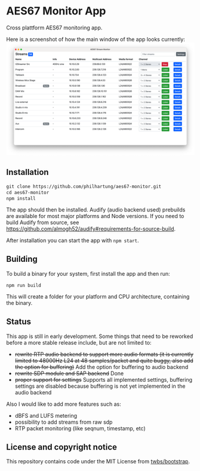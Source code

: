 # AES67 Monitor App
Cross plattform AES67 monitoring app.

Here is a screenshot of how the main window of the app looks currently:
![Screenshot](doc/screenshot.png "Screenshot")


## Installation
```
git clone https://github.com/philhartung/aes67-monitor.git
cd aes67-monitor
npm install
```
The app should then be installed.  Audify (audio backend used) prebuilds are available for most major platforms and Node versions. If you need to build Audify from source, see https://github.com/almogh52/audify#requirements-for-source-build.

After installation you can start the app with `npm start`.

## Building
To build a binary for your system, first install the app and then run:
```
npm run build
```
This will create a folder for your platform and CPU architecture, containing the binary.

## Status
This app is still in early development. Some things that need to be reworked before a more stable release include, but are not limited to:
 * ~~rewrite RTP audio backend to support more audio formats (it is currently limited to 48000Hz L24 at 48 samples/packet and quite buggy, also add the option for buffering)~~ Add the option for buffering to audio backend
 * ~~rewrite SDP module and SAP backend~~ Done
 * ~~proper support for settings~~ Supports all implemented settings, buffering settings are disabled because buffering is not yet implemented in the audio backend
 
 Also I would like to add more features such as:
  * dBFS and LUFS metering
  * possibility to add streams from raw sdp
  * RTP packet monitoring (like seqnum, timestamp, etc)
 

## License and copyright notice
This repository contains code under the MIT License from [twbs/bootstrap](https://github.com/twbs/bootstrap).
